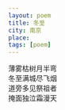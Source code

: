 ```yaml
---
layout: poem
title: 冬至
city: 南京
place: 
tags: [poem]
---
```


薄雾枯树月半弯    
冬至满城尽飞烟    
道旁多见祭祖者    
掩面独泣霜漫天   

